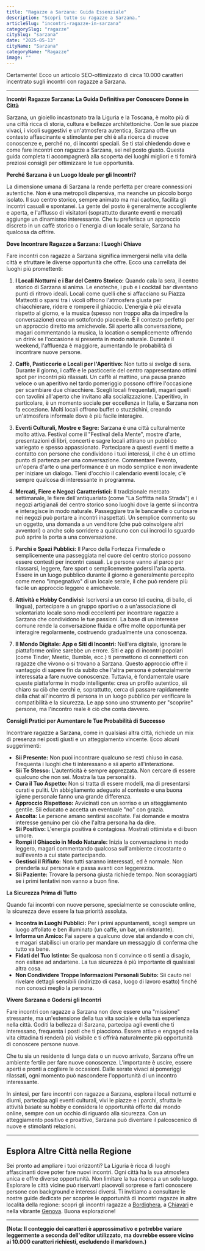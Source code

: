 ```yaml
---
title: "Ragazze a Sarzana: Guida Essenziale"
description: "Scopri tutto su ragazze a Sarzana."
articleSlug: "incontri-ragazze-in-sarzana" 
categorySlug: "ragazze"
citySlug: "sarzana"
date: "2025-05-13"
cityName: "Sarzana"
categoryName: "Ragazze"
image: ""
---
```


Certamente! Ecco un articolo SEO-ottimizzato di circa 10.000 caratteri incentrato sugli incontri con ragazze a Sarzana.

---

**Incontri Ragazze Sarzana: La Guida Definitiva per Conoscere Donne in Città**

Sarzana, un gioiello incastonato tra la Liguria e la Toscana, è molto più di una città ricca di storia, cultura e bellezze architettoniche. Con le sue piazze vivaci, i vicoli suggestivi e un'atmosfera autentica, Sarzana offre un contesto affascinante e stimolante per chi è alla ricerca di nuove conoscenze e, perché no, di incontri speciali. Se ti stai chiedendo dove e come fare incontri con ragazze a Sarzana, sei nel posto giusto. Questa guida completa ti accompagnerà alla scoperta dei luoghi migliori e ti fornirà preziosi consigli per ottimizzare le tue opportunità.

**Perché Sarzana è un Luogo Ideale per gli Incontri?**

La dimensione umana di Sarzana la rende perfetta per creare connessioni autentiche. Non è una metropoli dispersiva, ma neanche un piccolo borgo isolato. Il suo centro storico, sempre animato ma mai caotico, facilita gli incontri casuali e spontanei. La gente del posto è generalmente accogliente e aperta, e l'afflusso di visitatori (soprattutto durante eventi e mercati) aggiunge un dinamismo interessante. Che tu preferisca un approccio discreto in un caffè storico o l'energia di un locale serale, Sarzana ha qualcosa da offrire.

**Dove Incontrare Ragazze a Sarzana: I Luoghi Chiave**

Fare incontri con ragazze a Sarzana significa immergersi nella vita della città e sfruttare le diverse opportunità che offre. Ecco una carrellata dei luoghi più promettenti:

1.  **I Locali Notturni e i Bar del Centro Storico:**
    Quando cala la sera, il centro storico di Sarzana si anima. Le enoteche, i pub e i cocktail bar diventano punti di ritrovo ideali. Locali come quelli che si affacciano su Piazza Matteotti o sparsi tra i vicoli offrono l'atmosfera giusta per chiacchierare, ridere e rompere il ghiaccio. L'energia è più elevata rispetto al giorno, e la musica (spesso non troppo alta da impedire la conversazione) crea un sottofondo piacevole. È il contesto perfetto per un approccio diretto ma amichevole. Sii aperto alla conversazione, magari commentando la musica, la location o semplicemente offrendo un drink se l'occasione si presenta in modo naturale. Durante il weekend, l'affluenza è maggiore, aumentando le probabilità di incontrare nuove persone.

2.  **Caffè, Pasticcerie e Locali per l'Aperitivo:**
    Non tutto si svolge di sera. Durante il giorno, i caffè e le pasticcerie del centro rappresentano ottimi spot per incontri più rilassati. Un caffè al mattino, una pausa pranzo veloce o un aperitivo nel tardo pomeriggio possono offrire l'occasione per scambiare due chiacchiere. Scegli locali frequentati, magari quelli con tavolini all'aperto che invitano alla socializzazione. L'aperitivo, in particolare, è un momento sociale per eccellenza in Italia, e Sarzana non fa eccezione. Molti locali offrono buffet o stuzzichini, creando un'atmosfera informale dove è più facile interagire.

3.  **Eventi Culturali, Mostre e Sagre:**
    Sarzana è una città culturalmente molto attiva. Festival come il "Festival della Mente", mostre d'arte, presentazioni di libri, concerti e sagre locali attirano un pubblico variegato e spesso appassionato. Partecipare a questi eventi ti mette a contatto con persone che condividono i tuoi interessi, il che è un ottimo punto di partenza per una conversazione. Commentare l'evento, un'opera d'arte o una performance è un modo semplice e non invadente per iniziare un dialogo. Tieni d'occhio il calendario eventi locale; c'è sempre qualcosa di interessante in programma.

4.  **Mercati, Fiere e Negozi Caratteristici:**
    Il tradizionale mercato settimanale, le fiere dell'antiquariato (come "La Soffitta nella Strada") e i negozi artigianali del centro storico sono luoghi dove la gente si incontra e interagisce in modo naturale. Passeggiare tra le bancarelle o curiosare nei negozi può portare a incontri inaspettati. Un semplice commento su un oggetto, una domanda a un venditore (che può coinvolgere altri avventori) o anche solo sorridere a qualcuno con cui incroci lo sguardo può aprire la porta a una conversazione.

5.  **Parchi e Spazi Pubblici:**
    Il Parco della Fortezza Firmafede o semplicemente una passeggiata nel cuore del centro storico possono essere contesti per incontri casuali. Le persone vanno al parco per rilassarsi, leggere, fare sport o semplicemente godersi l'aria aperta. Essere in un luogo pubblico durante il giorno è generalmente percepito come meno "impegnativo" di un locale serale, il che può rendere più facile un approccio leggero e amichevole.

6.  **Attività e Hobby Condivisi:**
    Iscriversi a un corso (di cucina, di ballo, di lingua), partecipare a un gruppo sportivo o a un'associazione di volontariato locale sono modi eccellenti per incontrare ragazze a Sarzana che condividono le tue passioni. La base di un interesse comune rende la conversazione fluida e offre molte opportunità per interagire regolarmente, costruendo gradualmente una conoscenza.

7.  **Il Mondo Digitale: App e Siti di Incontri:**
    Nell'era digitale, ignorare le piattaforme online sarebbe un errore. Siti e app di incontri popolari (come Tinder, Meetic, Bumble, ecc.) ti permettono di connetterti con ragazze che vivono o si trovano a Sarzana. Questo approccio offre il vantaggio di sapere fin da subito che l'altra persona è potenzialmente interessata a fare nuove conoscenze. Tuttavia, è fondamentale usare queste piattaforme in modo intelligente: crea un profilo autentico, sii chiaro su ciò che cerchi e, soprattutto, cerca di passare rapidamente dalla chat all'incontro di persona in un luogo pubblico per verificare la compatibilità e la sicurezza. Le app sono uno strumento per "scoprire" persone, ma l'incontro reale è ciò che conta davvero.

**Consigli Pratici per Aumentare le Tue Probabilità di Successo**

Incontrare ragazze a Sarzana, come in qualsiasi altra città, richiede un mix di presenza nei posti giusti e un atteggiamento vincente. Ecco alcuni suggerimenti:

*   **Sii Presente:** Non puoi incontrare qualcuno se resti chiuso in casa. Frequenta i luoghi che ti interessano e sii aperto all'interazione.
*   **Sii Te Stesso:** L'autenticità è sempre apprezzata. Non cercare di essere qualcuno che non sei. Mostra la tua personalità.
*   **Cura il Tuo Aspetto:** Non si tratta di essere modelli, ma di presentarsi curati e puliti. Un abbigliamento adeguato al contesto e una buona igiene personale fanno una grande differenza.
*   **Approccio Rispettoso:** Avvicinati con un sorriso e un atteggiamento gentile. Sii educato e accetta un eventuale "no" con grazia.
*   **Ascolta:** Le persone amano sentirsi ascoltate. Fai domande e mostra interesse genuino per ciò che l'altra persona ha da dire.
*   **Sii Positivo:** L'energia positiva è contagiosa. Mostrati ottimista e di buon umore.
*   **Rompi il Ghiaccio in Modo Naturale:** Inizia la conversazione in modo leggero, magari commentando qualcosa sull'ambiente circostante o sull'evento a cui state partecipando.
*   **Gestisci il Rifiuto:** Non tutti saranno interessati, ed è normale. Non prenderla sul personale e passa avanti con leggerezza.
*   **Sii Paziente:** Trovare la persona giusta richiede tempo. Non scoraggiarti se i primi tentativi non vanno a buon fine.

**La Sicurezza Prima di Tutto**

Quando fai incontri con nuove persone, specialmente se conosciute online, la sicurezza deve essere la tua priorità assoluta.

*   **Incontra in Luoghi Pubblici:** Per i primi appuntamenti, scegli sempre un luogo affollato e ben illuminato (un caffè, un bar, un ristorante).
*   **Informa un Amico:** Fai sapere a qualcuno dove stai andando e con chi, e magari stabilisci un orario per mandare un messaggio di conferma che tutto va bene.
*   **Fidati del Tuo Istinto:** Se qualcosa non ti convince o ti senti a disagio, non esitare ad andartene. La tua sicurezza è più importante di qualsiasi altra cosa.
*   **Non Condividere Troppe Informazioni Personali Subito:** Sii cauto nel rivelare dettagli sensibili (indirizzo di casa, luogo di lavoro esatto) finché non conosci meglio la persona.

**Vivere Sarzana e Godersi gli Incontri**

Fare incontri con ragazze a Sarzana non deve essere una "missione" stressante, ma un'estensione della tua vita sociale e della tua esperienza nella città. Goditi la bellezza di Sarzana, partecipa agli eventi che ti interessano, frequenta i posti che ti piacciono. Essere attivo e engaged nella vita cittadina ti renderà più visibile e ti offrirà naturalmente più opportunità di conoscere persone nuove.

Che tu sia un residente di lunga data o un nuovo arrivato, Sarzana offre un ambiente fertile per fare nuove conoscenze. L'importante è uscire, essere aperti e pronti a cogliere le occasioni. Dalle serate vivaci ai pomeriggi rilassati, ogni momento può nascondere l'opportunità di un incontro interessante.

In sintesi, per fare incontri con ragazze a Sarzana, esplora i locali notturni e diurni, partecipa agli eventi culturali, vivi le piazze e i parchi, sfrutta le attività basate su hobby e considera le opportunità offerte dal mondo online, sempre con un occhio di riguardo alla sicurezza. Con un atteggiamento positivo e proattivo, Sarzana può diventare il palcoscenico di nuove e stimolanti relazioni.

---

## Esplora Altre Città nella Regione

Sei pronto ad ampliare i tuoi orizzonti? La Liguria è ricca di luoghi affascinanti dove poter fare nuovi incontri. Ogni città ha la sua atmosfera unica e offre diverse opportunità. Non limitare la tua ricerca a un solo luogo. Esplorare le città vicine può riservarti piacevoli sorprese e farti conoscere persone con background e interessi diversi. Ti invitiamo a consultare le nostre guide dedicate per scoprire le opportunità di incontri ragazze in altre località della regione: scopri gli incontri ragazze a [Bordighera](/bordighera/ragazze/incontri-ragazze-in-bordighera), a [Chiavari](/chiavari/ragazze/incontri-ragazze-in-chiavari) e nella vibrante [Genova](/genova/ragazze/incontri-ragazze-in-genova). Buona esplorazione!

---

**(Nota: Il conteggio dei caratteri è approssimativo e potrebbe variare leggermente a seconda dell'editor utilizzato, ma dovrebbe essere vicino ai 10.000 caratteri richiesti, escludendo il markdown.)**
